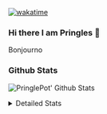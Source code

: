 [![wakatime](https://wakatime.com/badge/user/abd317df-612e-44b4-8787-15db7b574b2f.svg)](https://wakatime.com/@abd317df-612e-44b4-8787-15db7b574b2f)
### Hi there I am Pringles 👋

Bonjourno

### Github Stats
![PringlePot' Github Stats](https://github-readme-stats.vercel.app/api?username=PringlePot&show_icons=true&theme=dark&count_private=true)

<details>
  <summary>Detailed Stats</summary>
    
<!--START_SECTION:waka-->
![Code Time](http://img.shields.io/badge/Code%20Time-407%20hrs%2045%20mins-blue)

![Profile Views](http://img.shields.io/badge/Profile%20Views-3-blue)

![Lines of code](https://img.shields.io/badge/From%20Hello%20World%20I%27ve%20Written-110%20Thousand%20lines%20of%20code-blue)

**🐱 My GitHub Data** 

> 🏆 86 Contributions in the Year 2022
 > 
> 📦 90.7 kB Used in GitHub's Storage 
 > 
> 💼 Opted to Hire
 > 
> 📜 9 Public Repositories 
 > 
> 🔑 11 Private Repositories  
 > 
**I'm an Early 🐤** 

```text
🌞 Morning    130 commits    ████░░░░░░░░░░░░░░░░░░░░░   18.01% 
🌆 Daytime    296 commits    ██████████░░░░░░░░░░░░░░░   41.0% 
🌃 Evening    296 commits    ██████████░░░░░░░░░░░░░░░   41.0% 
🌙 Night      0 commits      ░░░░░░░░░░░░░░░░░░░░░░░░░   0.0%

```
📅 **I'm Most Productive on Sunday** 

```text
Monday       132 commits    ████░░░░░░░░░░░░░░░░░░░░░   18.28% 
Tuesday      62 commits     ██░░░░░░░░░░░░░░░░░░░░░░░   8.59% 
Wednesday    76 commits     ██░░░░░░░░░░░░░░░░░░░░░░░   10.53% 
Thursday     94 commits     ███░░░░░░░░░░░░░░░░░░░░░░   13.02% 
Friday       49 commits     █░░░░░░░░░░░░░░░░░░░░░░░░   6.79% 
Saturday     135 commits    ████░░░░░░░░░░░░░░░░░░░░░   18.7% 
Sunday       174 commits    ██████░░░░░░░░░░░░░░░░░░░   24.1%

```


📊 **This Week I Spent My Time On** 

```text
⌚︎ Time Zone: Europe/Amsterdam

💬 Programming Languages: 
Go                       8 hrs 52 mins       ███████████░░░░░░░░░░░░░░   46.33% 
TypeScript               8 hrs 50 mins       ███████████░░░░░░░░░░░░░░   46.12% 
CSS                      59 mins             █░░░░░░░░░░░░░░░░░░░░░░░░   5.19% 
Docker                   13 mins             ░░░░░░░░░░░░░░░░░░░░░░░░░   1.17% 
Text                     4 mins              ░░░░░░░░░░░░░░░░░░░░░░░░░   0.37%

🔥 Editors: 
WebStorm                 9 hrs 54 mins       █████████████░░░░░░░░░░░░   51.7% 
GoLand                   9 hrs 15 mins       ████████████░░░░░░░░░░░░░   48.3%

🐱‍💻 Projects: 
Frontend                 9 hrs 54 mins       █████████████░░░░░░░░░░░░   51.7% 
Backend                  8 hrs 46 mins       ███████████░░░░░░░░░░░░░░   45.8% 
Viewer                   18 mins             ░░░░░░░░░░░░░░░░░░░░░░░░░   1.58% 
gofiber-bug              9 mins              ░░░░░░░░░░░░░░░░░░░░░░░░░   0.87% 
Unknown Project          0 secs              ░░░░░░░░░░░░░░░░░░░░░░░░░   0.05%

💻 Operating System: 
Windows                  19 hrs 10 mins      █████████████████████████   100.0%

```

**I Mostly Code in Java** 

```text
Java                     7 repos             ███████████░░░░░░░░░░░░░░   43.75% 
JavaScript               2 repos             ███░░░░░░░░░░░░░░░░░░░░░░   12.5% 
TypeScript               2 repos             ███░░░░░░░░░░░░░░░░░░░░░░   12.5% 
Python                   1 repo              █░░░░░░░░░░░░░░░░░░░░░░░░   6.25% 
Kotlin                   1 repo              █░░░░░░░░░░░░░░░░░░░░░░░░   6.25%

```


**Timeline**

![Chart not found](https://raw.githubusercontent.com/PringlePot/PringlePot/main/charts/bar_graph.png) 


 Last Updated on 14/02/2022 00:45:19 UTC
<!--END_SECTION:waka-->

</details>
